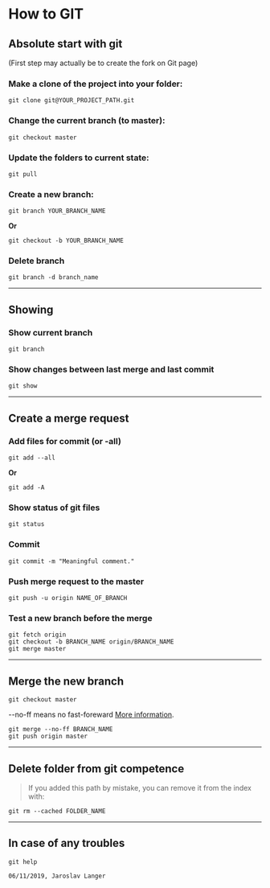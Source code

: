 # How to GIT

## Absolute start with git
(First step may actually be to create the fork on Git page)

### Make a clone of the project into your folder:
```
git clone git@YOUR_PROJECT_PATH.git
```
### Change the current branch (to master):
```
git checkout master
```
### Update the folders to current state:
```
git pull
```
### Create a new branch:
```
git branch YOUR_BRANCH_NAME
```
**Or**
```
git checkout -b YOUR_BRANCH_NAME
```
### Delete branch
```
git branch -d branch_name
```
---
## Showing 
### Show current branch
```
git branch
```
### Show changes between last merge and last commit
```
git show
```
---
## Create a merge request
### Add files for commit (or -all)
```
git add --all
``` 
**Or** 
```
git add -A
```
### Show status of git files
```
git status
```
### Commit
```
git commit -m "Meaningful comment."
```
### Push merge request to the master
```
git push -u origin NAME_OF_BRANCH
```
### Test a new branch before the merge
```
git fetch origin
git checkout -b BRANCH_NAME origin/BRANCH_NAME
git merge master
```
---
## Merge the new branch 
```
git checkout master
```
--no-ff means no fast-foreward [More information](https://nvie.com/posts/a-successful-git-branching-model/).
```
git merge --no-ff BRANCH_NAME
git push origin master
```
---
## Delete folder from git competence
> If you added this path by mistake, you can remove it from the index with:
```
git rm --cached FOLDER_NAME
```
---
## In case of any troubles
```
git help
```
```06/11/2019, Jaroslav Langer```
